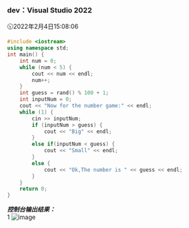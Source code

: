 ### dev：Visual Studio 2022
🕥2022年2月4日15:08:06
```C++
#include <iostream>
using namespace std;
int main() {
	int num = 0;
	while (num < 5) {
		cout << num << endl;
		num++;
	}
	int guess = rand() % 100 + 1;
	int inputNum = 0;
	cout << "Now for the number game:" << endl;
	while (1) {
		cin >> inputNum;
		if (inputNum > guess) {
			cout << "Big" << endl;
		}
		else if(inputNum < guess) {
			cout << "Small" << endl;
		}
		else {
			cout << "Ok,The number is " << guess << endl;
		}
	}
	return 0;
}
```
***控制台输出结果：***  
1
![image](https://user-images.githubusercontent.com/39286292/152486719-cc792930-623e-4ab0-8537-4d61f8f2f849.png)

